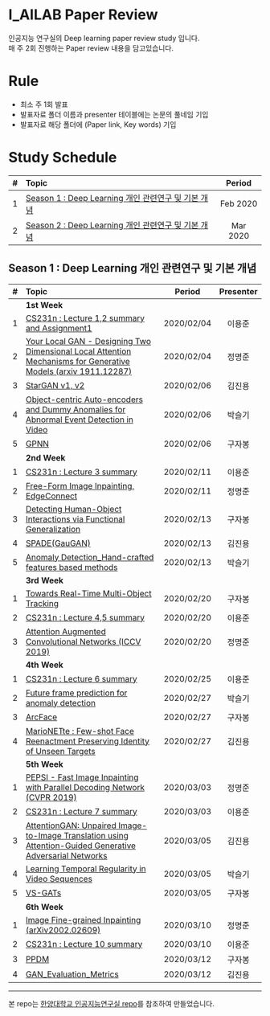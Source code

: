 # I_AILAB Paper Review
 인공지능 연구실의 Deep learning paper review study 입니다.  
매 주 2회 진행하는 Paper review 내용을 담고있습니다.

# Rule

- 최소 주 1회 발표
- 발표자료 폴더 이름과 presenter 테이블에는 논문의 풀네임 기입
- 발표자료 해당 폴더에 (Paper link, Key words) 기입


# Study Schedule

|#  | Topic                                  | Period |
|:--|:---------------------------------------|:---------------:|
|1  | [Season 1 : Deep Learning 개인 관련연구 및 기본 개념](https://github.com/)  | Feb 2020 |
|2  | [Season 2 : Deep Learning 개인 관련연구 및 기본 개념](https://github.com/)  | Mar 2020 |

## Season 1 : Deep Learning 개인 관련연구 및 기본 개념

|#  | Topic                                  | Period | Presenter |
|:--|:---------------------------------------|:---------------:|:---------------:|
||**1st Week**|||
|1  | [CS231n : Lecture 1,2 summary and Assignment1](https://github.com/Runup-AI/paper-review/tree/master/1st-week/CS231n%20summary_LEC1%2C2)  | 2020/02/04 | 이용준
|2  | [Your Local GAN - Designing Two Dimensional Local Attention Mechanisms for Generative Models (arxiv 1911.12287)](https://github.com/Runup-AI/paper-review/tree/master/1st-week/Your%20Local%20GAN%20(1911.12287))  | 2020/02/04 | 정명준
|3  | [StarGAN v1, v2](https://github.com/Runup-AI/paper-review/tree/master/1st-week/StarGAN%20v1%2C12) | 2020/02/06 | 김진용
|4  | [Object-centric Auto-encoders and Dummy Anomalies for Abnormal Event Detection in Video](https://github.com/Runup-AI/paper-review/tree/master/1st-week/Anomaly%20Detection) | 2020/02/06 | 박슬기
|5  | [GPNN](https://github.com/Runup-AI/paper-review/tree/master/1st-week/GPNN) | 2020/02/06 | 구자봉
||**2nd Week**|||
|1  | [CS231n : Lecture 3 summary](https://github.com/Runup-AI/paper-review/tree/master/2nd-week/CS231n%20summary_LEC3)  | 2020/02/11 | 이용준
|2  | [Free-Form Image Inpainting, EdgeConnect](https://github.com/Runup-AI/paper-review/tree/master/2nd-week/Free-Form%20Image%20Inpainting%2C%20EdgeConnect)  | 2020/02/11 | 정명준
|3  | [Detecting Human-Object Interactions via Functional Generalization](https://github.com/Runup-AI/paper-review/tree/master/2nd-week/Detecting%20Human-Object%20Interactions%20via%20Functional%20Generalization)  | 2020/02/13 | 구자봉
|4 |[SPADE(GauGAN)](https://github.com/Runup-AI/paper-review/tree/master/2nd-week/SPADE%20-%20Semantic%20Image%20Synthesis%20with%20Spatially%20Adaptive%20Normalization)| 2020/02/13 | 김진용
|5 |[Anomaly Detection_Hand-crafted features based methods](https://github.com/Runup-AI/paper-review/tree/master/2nd-week/Anomaly%20Detection_Hand-crafted%20features%20based%20methods)| 2020/02/13 | 박슬기
||**3rd Week**|||
|1  | [Towards Real-Time Multi-Object Tracking](https://github.com/Runup-AI/paper-review/tree/master/3rd-week/Towards%20Real-Time%20Multi-Object%20Tracking)  | 2020/02/20 | 구자봉
|2  | [CS231n : Lecture 4,5 summary](https://github.com/Runup-AI/paper-review/tree/master/3rd-week/CS231n%20summary_LEC_4%2C5)  | 2020/02/20 | 이용준
|3  | [Attention Augmented Convolutional Networks (ICCV 2019)](https://github.com/Runup-AI/paper-review/tree/master/3rd-week/Attention%20Augmented%20Convolutional%20Networks)  | 2020/02/20 | 정명준
||**4th Week**||
|1  | [CS231n : Lecture 6 summary](https://github.com/Runup-AI/paper-review/tree/master/4th-week/CS231n%20summary_LEC_6)  | 2020/02/25 | 이용준
|2 |[Future frame prediction for anomaly detection](https://github.com/Runup-AI/paper-review/tree/master/4th-week/Future%20frame%20prediction%20for%20anomaly%20detection)| 2020/02/27 | 박슬기
|3 |[ArcFace](https://github.com/Runup-AI/paper-review/tree/master/4th-week/ArcFace)| 2020/02/27 | 구자봉
|4 |[MarioNETte : Few-shot Face Reenactment Preserving Identity of Unseen Targets](https://github.com/Runup-AI/paper-review/tree/master/4th-week/MarioNETte)| 2020/02/27 | 김진용
||**5th Week**||
|1  | [PEPSI - Fast Image Inpainting with Parallel Decoding Network (CVPR 2019)](https://github.com/Runup-AI/paper-review/tree/master/5th-week/PEPSI%20-%20Fast%20Image%20Inpainting%20with%20Parallel%20Decoding%20Network%20(CVPR%202019))  | 2020/03/03 | 정명준
|2  | [CS231n : Lecture 7 summary](https://github.com/Runup-AI/paper-review/tree/master/5th-week/CS231n%20summary_LEC_7)  | 2020/03/03 | 이용준
|3  | [AttentionGAN: Unpaired Image-to-Image Translation using Attention-Guided Generative Adversarial Networks](https://github.com/Runup-AI/paper-review/tree/master/5th-week/AttentionGAN_V2)  | 2020/03/05 | 김진용
|4  | [Learning Temporal Regularity in Video Sequences](https://github.com/Runup-AI/paper-review/tree/master/5th-week/Learning%20Temporal%20Regularity%20in%20Video%20Sequences)  | 2020/03/05 | 박슬기
|5  | [VS-GATs](https://github.com/Runup-AI/paper-review/tree/master/5th-week/VS-GATs)  | 2020/03/05 | 구자봉
||**6th Week**||
|1  | [Image Fine-grained Inpainting (arXiv2002.02609)](https://github.com/Runup-AI/paper-review/tree/master/6th-week/Image%20Fine-grained%20Inpainting)  | 2020/03/10 | 정명준
|2  | [CS231n : Lecture 10 summary](https://github.com/Runup-AI/paper-review/tree/master/6th-week/CS231n%20summary_LEC_10)  | 2020/03/10 | 이용준
|3  | [PPDM](https://github.com/Runup-AI/paper-review/tree/master/6th-week/PPDM)  | 2020/03/12 | 구자봉
|4  | [GAN_Evaluation_Metrics](https://github.com/Runup-AI/paper-review/tree/master/6th-week/GAN_Evaluation_Metrics)  | 2020/03/12 | 김진용
---

 
 본 repo는 [한양대학교 인공지능연구실 repo](https://github.com/HYU-AILAB/ai-seminar)를 참조하여 만들었습니다.
